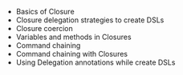 - Basics of Closure
- Closure delegation strategies to create DSLs
- Closure coercion
- Variables and methods in Closures
- Command chaining
- Command chaining with Closures
- Using Delegation annotations while create DSLs